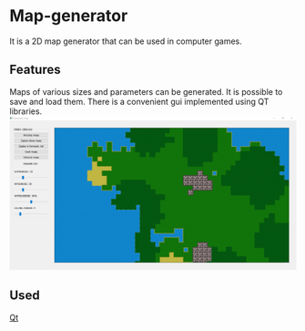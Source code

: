 # Map-generator
It is a 2D map generator that can be used in computer games.
## Features

Maps of various sizes and parameters can be generated. It is possible to save and load them. There is a convenient gui implemented using QT libraries.  
![Imagej](https://github.com/MateuszKochanski/Map-generator/blob/main/images/panel.jpg)

## Used

[Qt](https://www.qt.io/product/development-tools)
